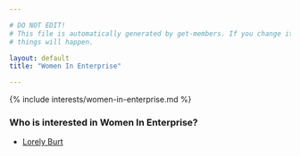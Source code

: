 ```yaml
---

# DO NOT EDIT!
# This file is automatically generated by get-members. If you change it, bad
# things will happen.

layout: default
title: "Women In Enterprise"

---
```


{% include interests/women-in-enterprise.md %}

### Who is interested in Women In Enterprise?


* [Lorely Burt](members/lorely-burt.html)
